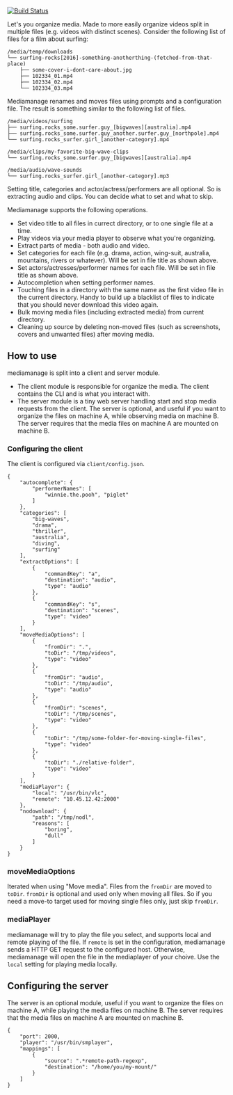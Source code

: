
[![Build Status](https://travis-ci.org/kmkr/mediamanage.svg?branch=master)](https://travis-ci.org/kmkr/mediamanage.svg?branch=master)

Let's you organize media. Made to more easily organize videos split in multiple files (e.g. videos with distinct scenes). Consider the following list of files for a film about surfing:

    /media/temp/downloads
    └── surfing-rocks[2016]-something-anotherthing-(fetched-from-that-place)
        ├── some-cover-i-dont-care-about.jpg
        ├── 102334_01.mp4
        ├── 102334_02.mp4
        └── 102334_03.mp4

Mediamanage renames and moves files using prompts and a configuration file. The result is something similar to the following list of files.

    /media/videos/surfing
    ├── surfing.rocks_some.surfer.guy_[bigwaves][australia].mp4
    ├── surfing.rocks_some.surfer.guy_another.surfer.guy_[northpole].mp4
    └── surfing.rocks_surfer.girl_[another-category].mp4

    /media/clips/my-favorite-big-wave-clips
    └── surfing.rocks_some.surfer.guy_[bigwaves][australia].mp4

    /media/audio/wave-sounds
    └── surfing.rocks_surfer.girl_[another-category].mp3

Setting title, categories and actor/actress/performers are all optional. So is extracting audio and clips. You can decide what to set and what to skip.


Mediamanage supports the following operations.

- Set video title to all files in currect directory, or to one single file at a time.
- Play videos via your media player to observe what you're organizing.
- Extract parts of media - both audio and video.
- Set categories for each file (e.g. drama, action, wing-suit, australia, mountains, rivers or whatever). Will be set in file title as shown above.
- Set actors/actresses/performer names for each file. Will be set in file title as shown above.
- Autocompletion when setting performer names.
- Touching files in a directory with the same name as the first video file in the current directory. Handy to build up a blacklist of files to indicate that you should never download this video again.
- Bulk moving media files (including extracted media) from current directory.
- Cleaning up source by deleting non-moved files (such as screenshots, covers and unwanted files) after moving media.

## How to use

mediamanage is split into a client and server module.

* The client module is responsible for organize the media. The client contains the CLI and is what you interact with.
* The server module is a tiny web server handling start and stop media requests from the client. The server is optional, and useful if you want to organize the files on machine A, while observing media on machine B. The server requires that the media files on machine A are mounted on machine B.

### Configuring the client

The client is configured via `client/config.json`.

    {
        "autocomplete": {
            "performerNames": [
                "winnie.the.pooh", "piglet"
            ]
        },
        "categories": [
            "big-waves",
            "drama",
            "thriller",
            "australia",
            "diving",
            "surfing"
        ],
        "extractOptions": [
            {
                "commandKey": "a",
                "destination": "audio",
                "type": "audio"
            },
            {
                "commandKey": "s",
                "destination": "scenes",
                "type": "video"
            }
        ],
        "moveMediaOptions": [
            {
                "fromDir": ".",
                "toDir": "/tmp/videos",
                "type": "video"
            },
            {
                "fromDir": "audio",
                "toDir": "/tmp/audio",
                "type": "audio"
            },
            {
                "fromDir": "scenes",
                "toDir": "/tmp/scenes",
                "type": "video"
            },
            {
                "toDir": "/tmp/some-folder-for-moving-single-files",
                "type": "video"
            },
            {
                "toDir": "./relative-folder",
                "type": "video"
            }
        ],
        "mediaPlayer": {
            "local": "/usr/bin/vlc",
            "remote": "10.45.12.42:2000"
        },
        "nodownload": {
            "path": "/tmp/nodl",
            "reasons": [
                "boring",
                "dull"
            ]
        }
    }

### moveMediaOptions

Iterated when using "Move media". Files from the `fromDir` are moved to `toDir`. `fromDir` is optional and used only when moving all files. So if you need a move-to target used for moving single files only, just skip `fromDir`.

### mediaPlayer

mediamanage will try to play the file you select, and supports local and remote playing of the file. If `remote` is set in the configuration, mediamanage sends a HTTP GET request to the configured host. Otherwise, mediamanage will open the file in the mediaplayer of your choive. Use the `local` setting for playing media locally.

## Configuring the server

The server is an optional module, useful if you want to organize the files on machine A, while playing the media files on machine B. The server requires that the media files on machine A are mounted on machine B.

    {
        "port": 2000,
        "player": "/usr/bin/smplayer",
        "mappings": [
            {
                "source": ".*remote-path-regexp",
                "destination": "/home/you/my-mount/"
            }
        ]
    }

